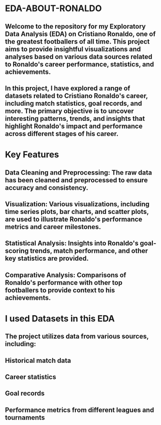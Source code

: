 # EDA-ABOUT-RONALDO
## Welcome to the repository for my Exploratory Data Analysis (EDA) on Cristiano Ronaldo, one of the greatest footballers of all time. This project aims to provide insightful visualizations and analyses based on various data sources related to Ronaldo's career performance, statistics, and achievements.
## In this project, I have explored a range of datasets related to Cristiano Ronaldo's career, including match statistics, goal records, and more. The primary objective is to uncover interesting patterns, trends, and insights that highlight Ronaldo's impact and performance across different stages of his career.
# Key Features
## Data Cleaning and Preprocessing: The raw data has been cleaned and preprocessed to ensure accuracy and consistency.
## Visualization: Various visualizations, including time series plots, bar charts, and scatter plots, are used to illustrate Ronaldo's performance metrics and career milestones.
## Statistical Analysis: Insights into Ronaldo's goal-scoring trends, match performance, and other key statistics are provided.
## Comparative Analysis: Comparisons of Ronaldo's performance with other top footballers to provide context to his achievements.
# I used  Datasets in this EDA 
## The project utilizes data from various sources, including:
## Historical match data
## Career statistics
## Goal records
## Performance metrics from different leagues and tournaments

